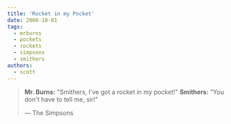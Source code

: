 ```yaml
---
title: 'Rocket in my Pocket'
date: 2000-10-01
tags:
  - mrburns
  - pockets
  - rockets
  - simpsons
  - smithers
authors:
  - scott
---
```


> **Mr. Burns:** "Smithers, I've got a rocket in my pocket!" **Smithers:** "You don't have to tell me, sir!"
>
> — The Simpsons

